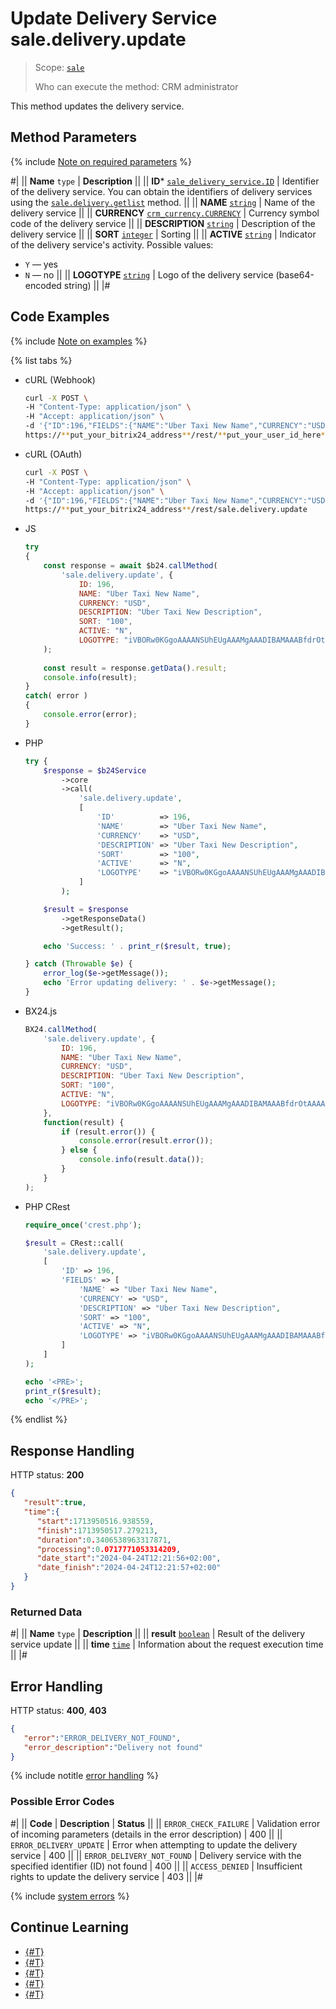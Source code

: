 # Update Delivery Service sale.delivery.update

> Scope: [`sale`](../../../scopes/permissions.md)
>
> Who can execute the method: CRM administrator

This method updates the delivery service.

## Method Parameters

{% include [Note on required parameters](../../../../_includes/required.md) %}

#|
|| **Name**
`type` | **Description** ||
|| **ID***
[`sale_delivery_service.ID`](../../data-types.md) | Identifier of the delivery service.
You can obtain the identifiers of delivery services using the [`sale.delivery.getlist`](sale-delivery-get-list.md) method.
  ||
|| **NAME**
[`string`](../../../data-types.md) | Name of the delivery service ||
|| **CURRENCY**
[`crm_currency.CURRENCY`](../../../crm/data-types.md) | Currency symbol code of the delivery service ||
|| **DESCRIPTION**
[`string`](../../../data-types.md) | Description of the delivery service ||
|| **SORT**
[`integer`](../../../data-types.md) | Sorting ||
|| **ACTIVE**
[`string`](../../../data-types.md) | Indicator of the delivery service's activity.
Possible values:
- `Y` — yes
- `N` — no
||
|| **LOGOTYPE**
[`string`](../../../data-types.md) | Logo of the delivery service (base64-encoded string) ||
|#

## Code Examples

{% include [Note on examples](../../../../_includes/examples.md) %}

{% list tabs %}

- cURL (Webhook)

    ```bash
    curl -X POST \
    -H "Content-Type: application/json" \
    -H "Accept: application/json" \
    -d '{"ID":196,"FIELDS":{"NAME":"Uber Taxi New Name","CURRENCY":"USD","DESCRIPTION":"Uber Taxi New Description","SORT":"100","ACTIVE":"N","LOGOTYPE":"iVBORw0KGgoAAAANSUhEUgAAAMgAAADIBAMAAABfdrOtAAAAG1BMVEX37ff/-///58fn9+v3+/P779vv8+Pz47/j68/oDfe+3AAAACXBIWXMAAA7EAAAOxAGV-Kw4bAAABrUlEQVR4nO3UT0/CMBjH8ccx2I56IFynkHg1SgxHHCocSfQFGKP3-+e++xL1wn7bPUCAeKF5Mvp+EluX3ZN3ariIAAAAAAAAAAAAAAAAA/q2TwrXZ-ib94LTbj5GdgVbtKxhdXS+2uL270ajQbL9fz4WzcXwVWtbNeIdmt3qSQtwdJ-Ssku1/NHkfdVEKriHFey0G4haS3+ty4ZtEGoipMW+VS7T2m0zc+28tICq4rT-qXtuJV7kWdvsUJtuoc1Hm08ssKo4B1Wn1i6tJu5qrj9dA8lWEzOQEFhV3CCN-Tph2naJ0V+eu0SV+ry3WWQqBVcUNsgiP16ndS4SnzuffL5LWEgKrihqje7Y9-iDTN6mZ38geDNNX2dEm338b5XPafrmRuj/dj4fULfGoXeFTJ/guvayybW1i3-Vl7aM7h+3y2c+y07FfeZjaT9GHVrNYXPG/fkIbCqCPf+9d1WKiWtJSyP21r+-FaTrZ8+CULW7XliCUe0PyIUdkD29qQzdv7A0FoSq3R0fqaU78d0hPtw86hMX-99vAqqJlp757/W3vhMCqAAAAAAAAAAAAAAAAAPxbX82/SILlk9xfAAAAAElF-TkSuQmCC"}}' \
    https://**put_your_bitrix24_address**/rest/**put_your_user_id_here**/**put_your_webhook_here**/sale.delivery.update
    ```

- cURL (OAuth)

    ```bash
    curl -X POST \
    -H "Content-Type: application/json" \
    -H "Accept: application/json" \
    -d '{"ID":196,"FIELDS":{"NAME":"Uber Taxi New Name","CURRENCY":"USD","DESCRIPTION":"Uber Taxi New Description","SORT":"100","ACTIVE":"N","LOGOTYPE":"iVBORw0KGgoAAAANSUhEUgAAAMgAAADIBAMAAABfdrOtAAAAG1BMVEX37ff/-///58fn9+v3+/P779vv8+Pz47/j68/oDfe+3AAAACXBIWXMAAA7EAAAOxAGV-Kw4bAAABrUlEQVR4nO3UT0/CMBjH8ccx2I56IFynkHg1SgxHHCocSfQFGKP3-+e++xL1wn7bPUCAeKF5Mvp+EluX3ZN3ariIAAAAAAAAAAAAAAAAA/q2TwrXZ-ib94LTbj5GdgVbtKxhdXS+2uL270ajQbL9fz4WzcXwVWtbNeIdmt3qSQtwdJ-Ssku1/NHkfdVEKriHFey0G4haS3+ty4ZtEGoipMW+VS7T2m0zc+28tICq4rT-qXtuJV7kWdvsUJtuoc1Hm08ssKo4B1Wn1i6tJu5qrj9dA8lWEzOQEFhV3CCN-Tph2naJ0V+eu0SV+ry3WWQqBVcUNsgiP16ndS4SnzuffL5LWEgKrihqje7Y9-iDTN6mZ38geDNNX2dEm338b5XPafrmRuj/dj4fULfGoXeFTJ/guvayybW1i3-Vl7aM7h+3y2c+y07FfeZjaT9GHVrNYXPG/fkIbCqCPf+9d1WKiWtJSyP21r+-FaTrZ8+CULW7XliCUe0PyIUdkD29qQzdv7A0FoSq3R0fqaU78d0hPtw86hMX-99vAqqJlp757/W3vhMCqAAAAAAAAAAAAAAAAAPxbX82/SILlk9xfAAAAAElF-TkSuQmCC","auth":"**put_access_token_here**"}' \
    https://**put_your_bitrix24_address**/rest/sale.delivery.update
    ```

- JS

    ```js
    try
    {
    	const response = await $b24.callMethod(
    		'sale.delivery.update', {
    			ID: 196,
    			NAME: "Uber Taxi New Name",
    			CURRENCY: "USD",
    			DESCRIPTION: "Uber Taxi New Description",
    			SORT: "100",
    			ACTIVE: "N",
    			LOGOTYPE: "iVBORw0KGgoAAAANSUhEUgAAAMgAAADIBAMAAABfdrOtAAAAG1BMVEX37ff/-///58fn9+v3+/P779vv8+Pz47/j68/oDfe+3AAAACXBIWXMAAA7EAAAOxAGV-Kw4bAAABrUlEQVR4nO3UT0/CMBjH8ccx2I56IFynkHg1SgxHHCocSfQFGKP3-+e++xL1wn7bPUCAeKF5Mvp+EluX3ZN3ariIAAAAAAAAAAAAAAAAA/q2TwrXZ-ib94LTbj5GdgVbtKxhdXS+2uL270ajQbL9fz4WzcXwVWtbNeIdmt3qSQtwdJ-Ssku1/NHkfdVEKriHFey0G4haS3+ty4ZtEGoipMW+VS7T2m0zc+28tICq4rT-qXtuJV7kWdvsUJtuoc1Hm08ssKo4B1Wn1i6tJu5qrj9dA8lWEzOQEFhV3CCN-Tph2naJ0V+eu0SV+ry3WWQqBVcUNsgiP16ndS4SnzuffL5LWEgKrihqje7Y9-iDTN6mZ38geDNNX2dEm338b5XPafrmRuj/dj4fULfGoXeFTJ/guvayybW1i3-Vl7aM7h+3y2c+y07FfeZjaT9GHVrNYXPG/fkIbCqCPf+9d1WKiWtJSyP21r+-FaTrZ8+CULW7XliCUe0PyIUdkD29qQzdv7A0FoSq3R0fqaU78d0hPtw86hMX-99vAqqJlp757/W3vhMCqAAAAAAAAAAAAAAAAAPxbX82/SILlk9xfAAAAAElF-TkSuQmCC"}}'
    	);
    	
    	const result = response.getData().result;
    	console.info(result);
    }
    catch( error )
    {
    	console.error(error);
    }
    ```

- PHP

    ```php
    try {
        $response = $b24Service
            ->core
            ->call(
                'sale.delivery.update',
                [
                    'ID'          => 196,
                    'NAME'        => "Uber Taxi New Name",
                    'CURRENCY'    => "USD",
                    'DESCRIPTION' => "Uber Taxi New Description",
                    'SORT'        => "100",
                    'ACTIVE'      => "N",
                    'LOGOTYPE'    => "iVBORw0KGgoAAAANSUhEUgAAAMgAAADIBAMAAABfdrOtAAAAG1BMVEX37ff/-///58fn9+v3+/P779vv8+Pz47/j68/oDfe+3AAAACXBIWXMAAA7EAAAOxAGV-Kw4bAAABrUlEQVR4nO3UT0/CMBjH8ccx2I56IFynkHg1SgxHHCocSfQFGKP3-+e++xL1wn7bPUCAeKF5Mvp+EluX3ZN3ariIAAAAAAAAAAAAAAAAA/q2TwrXZ-ib94LTbj5GdgVbtKxhdXS+2uL270ajQbL9fz4WzcXwVWtbNeIdmt3qSQtwdJ-Ssku1/NHkfdVEKriHFey0G4haS3+ty4ZtEGoipMW+VS7T2m0zc+28tICq4rT-qXtuJV7kWdvsUJtuoc1Hm08ssKo4B1Wn1i6tJu5qrj9dA8lWEzOQEFhV3CCN-Tph2naJ0V+eu0SV+ry3WWQqBVcUNsgiP16ndS4SnzuffL5LWEgKrihqje7Y9-iDTN6mZ38geDNNX2dEm338b5XPafrmRuj/dj4fULfGoXeFTJ/guvayybW1i3-Vl7aM7h+3y2c+y07FfeZjaT9GHVrNYXPG/fkIbCqCPf+9d1WKiWtJSyP21r+-FaTrZ8+CULW7XliCUe0PyIUdkD29qQzdv7A0FoSq3R0fqaU78d0hPtw86hMX-99vAqqJlp757/W3vhMCqAAAAAAAAAAAAAAAAAPxbX82/SILlk9xfAAAAAElF-TkSuQmCCiVBORw0KGgoAAAANSUhEUgAAAMgAAADIBAMAAABfdrOtAAAAG1BM-VEX37ff////58fn9+v3+/P779vv8+Pz47/j68/oDfe+3AAAACXBIWXMAAA7E-AAAOxAGVKw4bAAABrUlEQVR4nO3UT0/CMBjH8ccx2I56IFynkHg1SgxHHCoc-SfQFGKP3+e++xL1wn7bPUCAeKF5Mvp+EluX3ZN3ariIAAAAAAAAAAAAAAAAA-/q2TwrXZib94LTbj5GdgVbtKxhdXS+2uL270ajQbL9fz4WzcXwVWtbNeIdmt-3qSQtwdJSsku1/NHkfdVEKriHFey0G4haS3+ty4ZtEGoipMW+VS7T2m0zc+2-8tICq4rTqXtuJV7kWdvsUJtuoc1Hm08ssKo4B1Wn1i6tJu5qrj9dA8lWEzOQ-EFhV3CCNTph2naJ0V+eu0SV+ry3WWQqBVcUNsgiP16ndS4SnzuffL5LWEgKr-ihqje7Y9iDTN6mZ38geDNNX2dEm338b5XPafrmRuj/dj4fULfGoXeFTJ/guv-ayybW1i3Vl7aM7h+3y2c+y07FfeZjaT9GHVrNYXPG/fkIbCqCPf+9d1WKiWt-JSyP21r+FaTrZ8+CULW7XliCUe0PyIUdkD29qQzdv7A0FoSq3R0fqaU78d0h-Ptw86hMX99vAqqJlp757/W3vhMCqAAAAAAAAAAAAAAAAAPxbX82/SILlk9xf-AAAAAElFTkSuQmCC",
                ]
            );
    
        $result = $response
            ->getResponseData()
            ->getResult();
    
        echo 'Success: ' . print_r($result, true);
    
    } catch (Throwable $e) {
        error_log($e->getMessage());
        echo 'Error updating delivery: ' . $e->getMessage();
    }
    ```

- BX24.js

    ```js
    BX24.callMethod(
        'sale.delivery.update', {
            ID: 196,
            NAME: "Uber Taxi New Name",
            CURRENCY: "USD",
            DESCRIPTION: "Uber Taxi New Description",
            SORT: "100",
            ACTIVE: "N",
            LOGOTYPE: "iVBORw0KGgoAAAANSUhEUgAAAMgAAADIBAMAAABfdrOtAAAAG1BMVEX37ff/-///58fn9+v3+/P779vv8+Pz47/j68/oDfe+3AAAACXBIWXMAAA7EAAAOxAGV-Kw4bAAABrUlEQVR4nO3UT0/CMBjH8ccx2I56IFynkHg1SgxHHCocSfQFGKP3-+e++xL1wn7bPUCAeKF5Mvp+EluX3ZN3ariIAAAAAAAAAAAAAAAAA/q2TwrXZ-ib94LTbj5GdgVbtKxhdXS+2uL270ajQbL9fz4WzcXwVWtbNeIdmt3qSQtwdJ-Ssku1/NHkfdVEKriHFey0G4haS3+ty4ZtEGoipMW+VS7T2m0zc+28tICq4rT-qXtuJV7kWdvsUJtuoc1Hm08ssKo4B1Wn1i6tJu5qrj9dA8lWEzOQEFhV3CCN-Tph2naJ0V+eu0SV+ry3WWQqBVcUNsgiP16ndS4SnzuffL5LWEgKrihqje7Y9-iDTN6mZ38geDNNX2dEm338b5XPafrmRuj/dj4fULfGoXeFTJ/guvayybW1i3-Vl7aM7h+3y2c+y07FfeZjaT9GHVrNYXPG/fkIbCqCPf+9d1WKiWtJSyP21r+-FaTrZ8+CULW7XliCUe0PyIUdkD29qQzdv7A0FoSq3R0fqaU78d0hPtw86hMX-99vAqqJlp757/W3vhMCqAAAAAAAAAAAAAAAAAPxbX82/SILlk9xfAAAAAElF-TkSuQmCCiVBORw0KGgoAAAANSUhEUgAAAMgAAADIBAMAAABfdrOtAAAAG1BM-VEX37ff////58fn9+v3+/P779vv8+Pz47/j68/oDfe+3AAAACXBIWXMAAA7E-AAAOxAGVKw4bAAABrUlEQVR4nO3UT0/CMBjH8ccx2I56IFynkHg1SgxHHCoc-SfQFGKP3+e++xL1wn7bPUCAeKF5Mvp+EluX3ZN3ariIAAAAAAAAAAAAAAAAA-/q2TwrXZib94LTbj5GdgVbtKxhdXS+2uL270ajQbL9fz4WzcXwVWtbNeIdmt-3qSQtwdJSsku1/NHkfdVEKriHFey0G4haS3+ty4ZtEGoipMW+VS7T2m0zc+2-8tICq4rTqXtuJV7kWdvsUJtuoc1Hm08ssKo4B1Wn1i6tJu5qrj9dA8lWEzOQ-EFhV3CCNTph2naJ0V+eu0SV+ry3WWQqBVcUNsgiP16ndS4SnzuffL5LWEgKr-ihqje7Y9iDTN6mZ38geDNNX2dEm338b5XPafrmRuj/dj4fULfGoXeFTJ/guv-ayybW1i3Vl7aM7h+3y2c+y07FfeZjaT9GHVrNYXPG/fkIbCqCPf+9d1WKiWt-JSyP21r+FaTrZ8+CULW7XliCUe0PyIUdkD29qQzdv7A0FoSq3R0fqaU78d0h-Ptw86hMX99vAqqJlp757/W3vhMCqAAAAAAAAAAAAAAAAAPxbX82/SILlk9xf-AAAAAElFTkSuQmCC",
        },
        function(result) {
            if (result.error()) {
                console.error(result.error());
            } else {
                console.info(result.data());
            }
        }
    );
    ```

- PHP CRest

    ```php
    require_once('crest.php');

    $result = CRest::call(
        'sale.delivery.update',
        [
            'ID' => 196,
            'FIELDS' => [
                'NAME' => "Uber Taxi New Name",
                'CURRENCY' => "USD",
                'DESCRIPTION' => "Uber Taxi New Description",
                'SORT' => "100",
                'ACTIVE' => "N",
                'LOGOTYPE' => "iVBORw0KGgoAAAANSUhEUgAAAMgAAADIBAMAAABfdrOtAAAAG1BMVEX37ff/-///58fn9+v3+/P779vv8+Pz47/j68/oDfe+3AAAACXBIWXMAAA7EAAAOxAGV-Kw4bAAABrUlEQVR4nO3UT0/CMBjH8ccx2I56IFynkHg1SgxHHCocSfQFGKP3-+e++xL1wn7bPUCAeKF5Mvp+EluX3ZN3ariIAAAAAAAAAAAAAAAAA/q2TwrXZ-ib94LTbj5GdgVbtKxhdXS+2uL270ajQbL9fz4WzcXwVWtbNeIdmt3qSQtwdJ-Ssku1/NHkfdVEKriHFey0G4haS3+ty4ZtEGoipMW+VS7T2m0zc+28tICq4rT-qXtuJV7kWdvsUJtuoc1Hm08ssKo4B1Wn1i6tJu5qrj9dA8lWEzOQEFhV3CCN-Tph2naJ0V+eu0SV+ry3WWQqBVcUNsgiP16ndS4SnzuffL5LWEgKrihqje7Y9-iDTN6mZ38geDNNX2dEm338b5XPafrmRuj/dj4fULfGoXeFTJ/guvayybW1i3-Vl7aM7h+3y2c+y07FfeZjaT9GHVrNYXPG/fkIbCqCPf+9d1WKiWtJSyP21r+-FaTrZ8+CULW7XliCUe0PyIUdkD29qQzdv7A0FoSq3R0fqaU78d0hPtw86hMX-99vAqqJlp757/W3vhMCqAAAAAAAAAAAAAAAAAPxbX82/SILlk9xfAAAAAElF-TkSuQmCC"
            ]
        ]
    );

    echo '<PRE>';
    print_r($result);
    echo '</PRE>';
    ```

{% endlist %}

## Response Handling

HTTP status: **200**

```json
{
   "result":true,
   "time":{
      "start":1713950516.938559,
      "finish":1713950517.279213,
      "duration":0.3406538963317871,
      "processing":0.0717771053314209,
      "date_start":"2024-04-24T12:21:56+02:00",
      "date_finish":"2024-04-24T12:21:57+02:00"
   }
}
```

### Returned Data

#|
|| **Name**
`type` | **Description** ||
|| **result**
[`boolean`](../../../data-types.md) | Result of the delivery service update ||
|| **time**
[`time`](../../../data-types.md) | Information about the request execution time ||
|#

## Error Handling

HTTP status: **400**, **403**

```json
{
   "error":"ERROR_DELIVERY_NOT_FOUND",
   "error_description":"Delivery not found"
}
```

{% include notitle [error handling](../../../../_includes/error-info.md) %}

### Possible Error Codes

#|
|| **Code** | **Description** | **Status** ||
|| `ERROR_CHECK_FAILURE` | Validation error of incoming parameters (details in the error description) | 400 ||
|| `ERROR_DELIVERY_UPDATE` | Error when attempting to update the delivery service | 400 ||
|| `ERROR_DELIVERY_NOT_FOUND` | Delivery service with the specified identifier (ID) not found | 400 ||
|| `ACCESS_DENIED` | Insufficient rights to update the delivery service | 403 ||
|#

{% include [system errors](../../../../_includes/system-errors.md) %}

## Continue Learning

- [{#T}](./sale-delivery-add.md)
- [{#T}](./sale-delivery-delete.md)
- [{#T}](./sale-delivery-config-update.md)
- [{#T}](./sale-delivery-config-get.md)
- [{#T}](./sale-delivery-get-list.md)